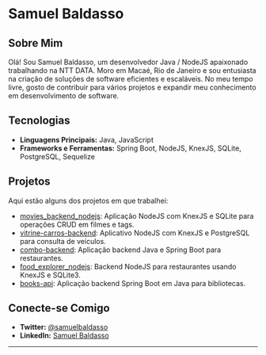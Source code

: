 # Samuel Baldasso

## Sobre Mim
Olá! Sou Samuel Baldasso, um desenvolvedor Java / NodeJS apaixonado trabalhando na NTT DATA. Moro em Macaé, Rio de Janeiro e sou entusiasta na criação de soluções de software eficientes e escaláveis. No meu tempo livre, gosto de contribuir para vários projetos e expandir meu conhecimento em desenvolvimento de software.

## Tecnologias
- **Linguagens Principais:** Java, JavaScript
- **Frameworks e Ferramentas:** Spring Boot, NodeJS, KnexJS, SQLite, PostgreSQL, Sequelize

## Projetos
Aqui estão alguns dos projetos em que trabalhei:
- [movies_backend_nodejs](https://github.com/samuelbaldasso/movies_backend_nodejs): Aplicação NodeJS com KnexJS e SQLite para operações CRUD em filmes e tags.
- [vitrine-carros-backend](https://github.com/samuelbaldasso/vitrine-carros-backend): Aplicativo NodeJS com KnexJS e PostgreSQL para consulta de veículos.
- [combo-backend](https://github.com/samuelbaldasso/combo-backend): Aplicação backend Java e Spring Boot para restaurantes.
- [food_explorer_nodejs](https://github.com/samuelbaldasso/food_explorer_nodejs): Backend NodeJS para restaurantes usando KnexJS e SQLite3.
- [books-api](https://github.com/samuelbaldasso/books-api): Aplicação backend Spring Boot em Java para bibliotecas.

## Conecte-se Comigo
- **Twitter:** [@samuelbaldasso](https://twitter.com/samuelbaldasso)
- **LinkedIn:** [Samuel Baldasso](https://www.linkedin.com/in/samuel-baldasso-91903b141/)

---
